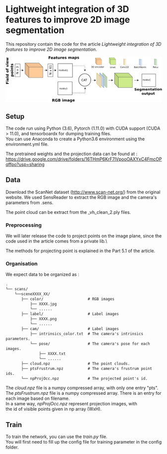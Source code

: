 # Lightweight integration of 3D features to improve 2D image segmentation

This repository contain the code for the article <em>Lightweight integration of 3D features to improve 2D image segmentation</em>.

![The unetPtnet architecture.](img/unetptnet.png)

## Setup

The code run using Python (3.6),  Pytorch (1.11.0) with CUDA support (CUDA > 11.0), and tensorboardx for dumping training files.\
You can use Anaconda to create a Python3.6 environment using the environment.yml file.

The pretrained weights and the projection data can be found at : https://drive.google.com/drive/folders/16THmP6KrF7lVpooOAXYxC4FmcOPqffpo?usp=sharing

## Data

Download the ScanNet dataset (http://www.scan-net.org/) from the original website.
We used SensReader to extract the RGB image and the camera's parameters from .sens.

The point cloud can be extract from the _vh_clean_2.ply files.

### Preprocessing

We will later release the code to project points on the image plane, since the code used in the article comes from a private lib.\

The methods for projecting point is explained in the Part 5.1 of the article.

### Organisation

We expect data to be organized as :

    .
    └── scans/                   
        └──sceneXXXX_XX/    
           ├── color/                    # RGB images
               ├── XXXX.jpg           
               └── ......
           ├── label/                    # Label images
               ├── XXXX.png           
               └── ......
           ├── cam/                      # Label images
               ├── intrinsics_color.txt  # The camera's intrinsics parameters.                   
               └── pose/                 # The camera's pose for each images.
                   ├── XXXX.txt           
                   └── ......
           ├── cloud.npz                 # The point clouds. 
           ├── ptsFrustrum.npz           # The camera's frustrum point ids. 
           └── npProjOcc.npz             # The projected point's id.

The <em>cloud.npz</em> file is a numpy compressed array, with only one entry "pts".\
The <em>ptsFrustrum.npz</em> file is a numpy compressed array. There is an entry for each image based on filename.\
In a same way, <em>npProjOcc.npz</em> represent projection images, with \
the id of visible points given in np array (WxH).

## Train

To train the network, you can use the <em>train.py</em> file.\
You will first need to fill up the config file for training parameter in the config folder.
